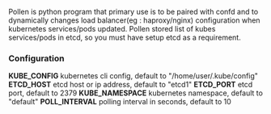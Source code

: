 Pollen is python program that primary use is to be paired with confd and to dynamically changes load balancer(eg : haproxy/nginx) configuration when kubernetes services/pods updated. 
Pollen stored list of kubes services/pods in etcd, so you must have setup etcd as a requirement.

### Configuration
**KUBE_CONFIG** kubernetes cli config, default to "/home/user/.kube/config"
**ETCD_HOST** etcd host or ip address, default to "etcd1"
**ETCD_PORT** etcd port, default to 2379
**KUBE_NAMESPACE** kubernetes namespace, default to "default"
**POLL_INTERVAL** polling interval in seconds, default to 10
